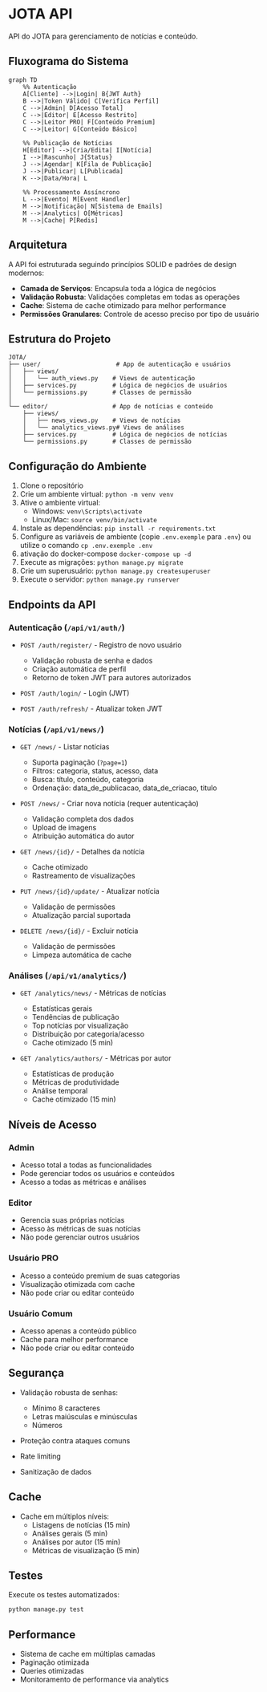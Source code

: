 # JOTA API

API do JOTA para gerenciamento de notícias e conteúdo.

## Fluxograma do Sistema

```mermaid
graph TD
    %% Autenticação
    A[Cliente] -->|Login| B{JWT Auth}
    B -->|Token Válido| C[Verifica Perfil]
    C -->|Admin| D[Acesso Total]
    C -->|Editor| E[Acesso Restrito]
    C -->|Leitor PRO| F[Conteúdo Premium]
    C -->|Leitor| G[Conteúdo Básico]

    %% Publicação de Notícias
    H[Editor] -->|Cria/Edita| I[Notícia]
    I -->|Rascunho| J{Status}
    J -->|Agendar| K[Fila de Publicação]
    J -->|Publicar| L[Publicada]
    K -->|Data/Hora| L

    %% Processamento Assíncrono
    L -->|Evento| M[Event Handler]
    M -->|Notificação| N[Sistema de Emails]
    M -->|Analytics| O[Métricas]
    M -->|Cache| P[Redis]
```

## Arquitetura

A API foi estruturada seguindo princípios SOLID e padrões de design modernos:

- **Camada de Serviços**: Encapsula toda a lógica de negócios
- **Validação Robusta**: Validações completas em todas as operações
- **Cache**: Sistema de cache otimizado para melhor performance
- **Permissões Granulares**: Controle de acesso preciso por tipo de usuário

## Estrutura do Projeto

```
JOTA/
├── user/                     # App de autenticação e usuários
│   ├── views/
│   │   └── auth_views.py    # Views de autenticação
│   ├── services.py          # Lógica de negócios de usuários
│   └── permissions.py       # Classes de permissão
│
└── editor/                  # App de notícias e conteúdo
    ├── views/
    │   ├── news_views.py    # Views de notícias
    │   └── analytics_views.py# Views de análises
    ├── services.py          # Lógica de negócios de notícias
    └── permissions.py       # Classes de permissão
```

## Configuração do Ambiente

1. Clone o repositório
2. Crie um ambiente virtual: `python -m venv venv`
3. Ative o ambiente virtual: 
   - Windows: `venv\Scripts\activate`
   - Linux/Mac: `source venv/bin/activate`
4. Instale as dependências: `pip install -r requirements.txt`
5. Configure as variáveis de ambiente (copie `.env.exemple` para `.env`) ou utilize o comando 
`cp .env.exemple .env`
6. ativação do docker-compose `docker-compose up -d`
7. Execute as migrações: `python manage.py migrate`
8. Crie um superusuário: `python manage.py createsuperuser`
9. Execute o servidor: `python manage.py runserver`

## Endpoints da API

### Autenticação (`/api/v1/auth/`)

- `POST /auth/register/` - Registro de novo usuário
  - Validação robusta de senha e dados
  - Criação automática de perfil
  - Retorno de token JWT para autores autorizados

- `POST /auth/login/` - Login (JWT)
- `POST /auth/refresh/` - Atualizar token JWT

### Notícias (`/api/v1/news/`)

- `GET /news/` - Listar notícias
  - Suporta paginação (`?page=1`)
  - Filtros: categoria, status, acesso, data
  - Busca: título, conteúdo, categoria
  - Ordenação: data_de_publicacao, data_de_criacao, titulo

- `POST /news/` - Criar nova notícia (requer autenticação)
  - Validação completa dos dados
  - Upload de imagens
  - Atribuição automática do autor

- `GET /news/{id}/` - Detalhes da notícia
  - Cache otimizado
  - Rastreamento de visualizações

- `PUT /news/{id}/update/` - Atualizar notícia
  - Validação de permissões
  - Atualização parcial suportada
  
- `DELETE /news/{id}/` - Excluir notícia
  - Validação de permissões
  - Limpeza automática de cache

### Análises (`/api/v1/analytics/`)

- `GET /analytics/news/` - Métricas de notícias
  - Estatísticas gerais
  - Tendências de publicação
  - Top notícias por visualização
  - Distribuição por categoria/acesso
  - Cache otimizado (5 min)

- `GET /analytics/authors/` - Métricas por autor
  - Estatísticas de produção
  - Métricas de produtividade
  - Análise temporal
  - Cache otimizado (15 min)

## Níveis de Acesso

### Admin
- Acesso total a todas as funcionalidades
- Pode gerenciar todos os usuários e conteúdos
- Acesso a todas as métricas e análises

### Editor
- Gerencia suas próprias notícias
- Acesso às métricas de suas notícias
- Não pode gerenciar outros usuários

### Usuário PRO
- Acesso a conteúdo premium de suas categorias
- Visualização otimizada com cache
- Não pode criar ou editar conteúdo

### Usuário Comum
- Acesso apenas a conteúdo público
- Cache para melhor performance
- Não pode criar ou editar conteúdo

## Segurança

- Validação robusta de senhas:
  - Mínimo 8 caracteres
  - Letras maiúsculas e minúsculas
  - Números
  
- Proteção contra ataques comuns
- Rate limiting
- Sanitização de dados

## Cache

- Cache em múltiplos níveis:
  - Listagens de notícias (15 min)
  - Análises gerais (5 min)
  - Análises por autor (15 min)
  - Métricas de visualização (5 min)


## Testes

Execute os testes automatizados:
```bash
python manage.py test
```

## Performance

- Sistema de cache em múltiplas camadas
- Paginação otimizada
- Queries otimizadas
- Monitoramento de performance via analytics
